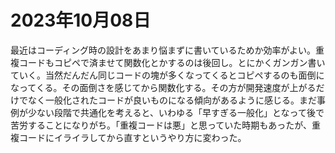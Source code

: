 # 2023年10月08日

最近はコーディング時の設計をあまり悩まずに書いているためか効率がよい。重複コードもコピペで済ませて関数化とかするのは後回し。とにかくガンガン書いていく。当然だんだん同じコードの塊が多くなってくるとコピペするのも面倒になってくる。その面倒さを感じてから関数化する。その方が開発速度が上がるだけでなく一般化されたコードが良いものになる傾向があるように感じる。まだ事例が少ない段階で共通化を考えると、いわゆる「早すぎる一般化」となって後で苦労することになりがち。「重複コードは悪」と思っていた時期もあったが、重複コードにイライラしてから直すというやり方に変わった。